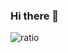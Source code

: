 ### Hi there 👋

![ratio](https://github-readme-stats.vercel.app/api?username=raijiinn&&show_icons=true&title_color=ffffff&icon_color=bb2acf&text_color=daf7dc&bg_color=151515)
